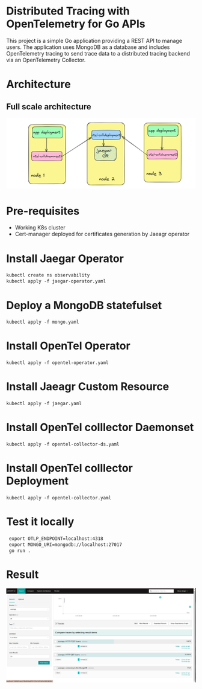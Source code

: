 # Distributed Tracing with OpenTelemetry for Go APIs
This project is a simple Go application providing a REST API to manage users. The application uses MongoDB as a database and includes OpenTelemetry tracing to send trace data to a distributed tracing backend via an OpenTelemetry Collector.

# Architecture
## Full scale architecture
![alt text](image-1.png)

# Pre-requisites 
- Working K8s cluster
- Cert-manager deployed for certificates generation by Jaeagr operator

# Install Jaegar Operator
```
kubectl create ns observability
kubectl apply -f jaegar-operator.yaml

```
# Deploy a MongoDB statefulset
```
kubectl apply -f mongo.yaml
```
# Install OpenTel Operator
```
kubectl apply -f opentel-operator.yaml
```
# Install Jaeagr Custom Resource
``` 
kubectl apply -f jaegar.yaml
```
# Install OpenTel colllector Daemonset
```
kubectl apply -f opentel-collector-ds.yaml
```
# Install OpenTel colllector Deployment
```
kubectl apply -f opentel-collector.yaml
```
# Test it locally 

```
 export OTLP_ENDPOINT=localhost:4318
 export MONGO_URI=mongodb://localhost:27017
 go run .
```


# Result
![alt text](image.png)